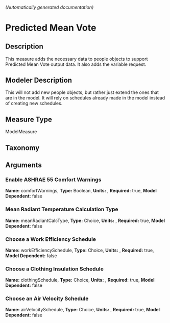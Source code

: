 

###### (Automatically generated documentation)

# Predicted Mean Vote

## Description
This measure adds the necessary data to people objects to support Predicted Mean Vote output data. It also adds the variable request.

## Modeler Description
This will not add new people objects, but rather just extend the ones that are in the model. It will rely on schedules already made in the model instead of creating new schedules.

## Measure Type
ModelMeasure

## Taxonomy


## Arguments


### Enable ASHRAE 55 Comfort Warnings

**Name:** comfortWarnings,
**Type:** Boolean,
**Units:** ,
**Required:** true,
**Model Dependent:** false

### Mean Radiant Temperature Calculation Type

**Name:** meanRadiantCalcType,
**Type:** Choice,
**Units:** ,
**Required:** true,
**Model Dependent:** false

### Choose a Work Efficiency Schedule

**Name:** workEfficiencySchedule,
**Type:** Choice,
**Units:** ,
**Required:** true,
**Model Dependent:** false

### Choose a Clothing Insulation Schedule

**Name:** clothingSchedule,
**Type:** Choice,
**Units:** ,
**Required:** true,
**Model Dependent:** false

### Choose an Air Velocity Schedule

**Name:** airVelocitySchedule,
**Type:** Choice,
**Units:** ,
**Required:** true,
**Model Dependent:** false




